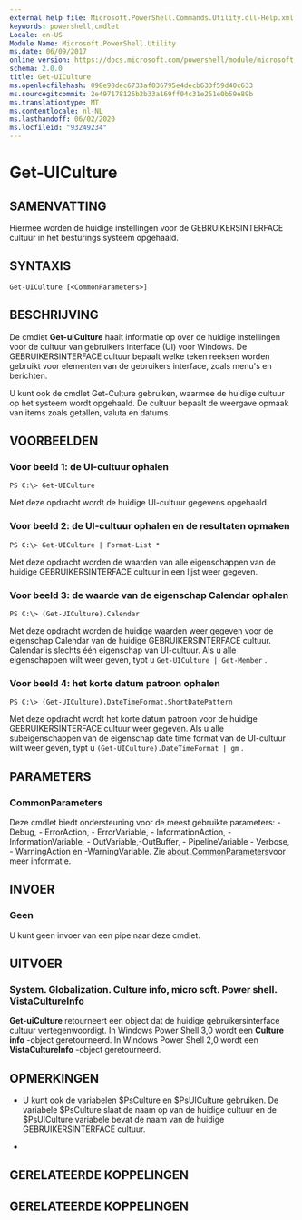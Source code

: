 ```yaml
---
external help file: Microsoft.PowerShell.Commands.Utility.dll-Help.xml
keywords: powershell,cmdlet
Locale: en-US
Module Name: Microsoft.PowerShell.Utility
ms.date: 06/09/2017
online version: https://docs.microsoft.com/powershell/module/microsoft.powershell.utility/get-uiculture?view=powershell-5.1&WT.mc_id=ps-gethelp
schema: 2.0.0
title: Get-UICulture
ms.openlocfilehash: 098e98dec6733af036795e4decb633f59d40c633
ms.sourcegitcommit: 2e497178126b2b33a169ff04c31e251e0b59e89b
ms.translationtype: MT
ms.contentlocale: nl-NL
ms.lasthandoff: 06/02/2020
ms.locfileid: "93249234"
---
```

# Get-UICulture

## SAMENVATTING
Hiermee worden de huidige instellingen voor de GEBRUIKERSINTERFACE cultuur in het besturings systeem opgehaald.

## SYNTAXIS

```
Get-UICulture [<CommonParameters>]
```

## BESCHRIJVING
De cmdlet **Get-uiCulture** haalt informatie op over de huidige instellingen voor de cultuur van gebruikers interface (UI) voor Windows.
De GEBRUIKERSINTERFACE cultuur bepaalt welke teken reeksen worden gebruikt voor elementen van de gebruikers interface, zoals menu's en berichten.

U kunt ook de cmdlet Get-Culture gebruiken, waarmee de huidige cultuur op het systeem wordt opgehaald.
De cultuur bepaalt de weergave opmaak van items zoals getallen, valuta en datums.

## VOORBEELDEN

### Voor beeld 1: de UI-cultuur ophalen

```
PS C:\> Get-UICulture
```

Met deze opdracht wordt de huidige UI-cultuur gegevens opgehaald.

### Voor beeld 2: de UI-cultuur ophalen en de resultaten opmaken

```
PS C:\> Get-UICulture | Format-List *
```

Met deze opdracht worden de waarden van alle eigenschappen van de huidige GEBRUIKERSINTERFACE cultuur in een lijst weer gegeven.

### Voor beeld 3: de waarde van de eigenschap Calendar ophalen

```
PS C:\> (Get-UICulture).Calendar
```

Met deze opdracht worden de huidige waarden weer gegeven voor de eigenschap Calendar van de huidige GEBRUIKERSINTERFACE cultuur.
Calendar is slechts één eigenschap van UI-cultuur.
Als u alle eigenschappen wilt weer geven, typt u `Get-UICulture | Get-Member` .

### Voor beeld 4: het korte datum patroon ophalen

```
PS C:\> (Get-UICulture).DateTimeFormat.ShortDatePattern
```

Met deze opdracht wordt het korte datum patroon voor de huidige GEBRUIKERSINTERFACE cultuur weer gegeven.
Als u alle subeigenschappen van de eigenschap date time format van de UI-cultuur wilt weer geven, typt u `(Get-UICulture).DateTimeFormat | gm` .

## PARAMETERS

### CommonParameters
Deze cmdlet biedt ondersteuning voor de meest gebruikte parameters: -Debug, - ErrorAction, - ErrorVariable, - InformationAction, -InformationVariable, - OutVariable,-OutBuffer, - PipelineVariable - Verbose, - WarningAction en -WarningVariable. Zie [about_CommonParameters](https://go.microsoft.com/fwlink/?LinkID=113216)voor meer informatie.

## INVOER

### Geen
U kunt geen invoer van een pipe naar deze cmdlet.

## UITVOER

### System. Globalization. Culture info, micro soft. Power shell. VistaCultureInfo
**Get-uiCulture** retourneert een object dat de huidige gebruikersinterface cultuur vertegenwoordigt.
In Windows Power Shell 3,0 wordt een **Culture info** -object geretourneerd.
In Windows Power Shell 2,0 wordt een **VistaCultureInfo** -object geretourneerd.

## OPMERKINGEN

* U kunt ook de variabelen $PsCulture en $PsUICulture gebruiken. De variabele $PsCulture slaat de naam op van de huidige cultuur en de $PsUICulture variabele bevat de naam van de huidige GEBRUIKERSINTERFACE cultuur.

*

## GERELATEERDE KOPPELINGEN

## GERELATEERDE KOPPELINGEN
